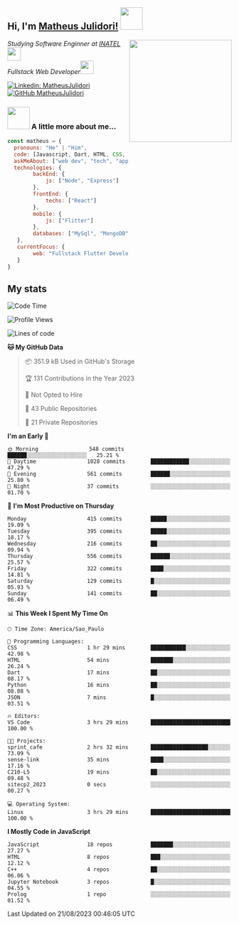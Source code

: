 <h2> Hi, I'm <a href="https://matheusjulidori.github.io" target="_blank">Matheus Julidori!</a> <img src="https://media.giphy.com/media/12oufCB0MyZ1Go/giphy.gif" width="50"></h2>
<img align='right' src="https://media.giphy.com/media/3oKIPnAiaMCws8nOsE/giphy.gif" width="230" height="auto">
<p><em>Studying Software Enginner at <a href="http://www.inatel.br" target="_blank">INATEL</a><img src="https://media.giphy.com/media/fYSnHlufseco8Fh93Z/giphy.gif" width="30"></br>
  Fullstack Web Developer<img src="https://media.giphy.com/media/WUlplcMpOCEmTGBtBW/giphy.gif" width="30">
</em></p>

[![Linkedin: MatheusJulidori](https://img.shields.io/badge/-MatheusJulidori-blue?style=flat-square&logo=Linkedin&logoColor=white&link=https://www.linkedin.com/in/MatheusJulidori/)](https://www.linkedin.com/in/MatheusJulidori/)
[![GitHub MatheusJulidori](https://img.shields.io/github/followers/matheusjulidori?label=follow&style=social)](https://github.com/MatheusJulidori)


### <img src="https://media.giphy.com/media/VgCDAzcKvsR6OM0uWg/giphy.gif" width="50"> A little more about me...  

```javascript
const matheus = {
  pronouns: "He" | "Him",
  code: [Javascript, Dart, HTML, CSS, Python, Java, C++],
  askMeAbout: ["web dev", "tech", "app dev", "games"],
  technologies: {
        backEnd: {
            js: ["Node", "Express"]
        },
        frontEnd: {
            techs: ["React"]
        },
        mobile: {
            js: ["Flitter"]
        },
        databases: ["MySql", "MongoDB","PostgreSQL","MariaDB"],
   },
   currentFocus: {
        web: "Fullstack Flutter Development"
   }
}
```
<h2>My stats</h2>

<!--START_SECTION:waka-->
![Code Time](http://img.shields.io/badge/Code%20Time-320%20hrs%208%20mins-blue)

![Profile Views](http://img.shields.io/badge/Profile%20Views-5-blue)

![Lines of code](https://img.shields.io/badge/From%20Hello%20World%20I%27ve%20Written-6.9%20million%20lines%20of%20code-blue)

**🐱 My GitHub Data** 

> 📦 351.9 kB Used in GitHub's Storage 
 > 
> 🏆 131 Contributions in the Year 2023
 > 
> 🚫 Not Opted to Hire
 > 
> 📜 43 Public Repositories 
 > 
> 🔑 21 Private Repositories 
 > 
**I'm an Early 🐤** 

```text
🌞 Morning                548 commits         ██████░░░░░░░░░░░░░░░░░░░   25.21 % 
🌆 Daytime                1028 commits        ████████████░░░░░░░░░░░░░   47.29 % 
🌃 Evening                561 commits         ██████░░░░░░░░░░░░░░░░░░░   25.80 % 
🌙 Night                  37 commits          ░░░░░░░░░░░░░░░░░░░░░░░░░   01.70 % 
```
📅 **I'm Most Productive on Thursday** 

```text
Monday                   415 commits         █████░░░░░░░░░░░░░░░░░░░░   19.09 % 
Tuesday                  395 commits         █████░░░░░░░░░░░░░░░░░░░░   18.17 % 
Wednesday                216 commits         ██░░░░░░░░░░░░░░░░░░░░░░░   09.94 % 
Thursday                 556 commits         ██████░░░░░░░░░░░░░░░░░░░   25.57 % 
Friday                   322 commits         ████░░░░░░░░░░░░░░░░░░░░░   14.81 % 
Saturday                 129 commits         █░░░░░░░░░░░░░░░░░░░░░░░░   05.93 % 
Sunday                   141 commits         ██░░░░░░░░░░░░░░░░░░░░░░░   06.49 % 
```


📊 **This Week I Spent My Time On** 

```text
🕑︎ Time Zone: America/Sao_Paulo

💬 Programming Languages: 
CSS                      1 hr 29 mins        ███████████░░░░░░░░░░░░░░   42.98 % 
HTML                     54 mins             ███████░░░░░░░░░░░░░░░░░░   26.24 % 
Dart                     17 mins             ██░░░░░░░░░░░░░░░░░░░░░░░   08.17 % 
Python                   16 mins             ██░░░░░░░░░░░░░░░░░░░░░░░   08.08 % 
JSON                     7 mins              █░░░░░░░░░░░░░░░░░░░░░░░░   03.51 % 

🔥 Editors: 
VS Code                  3 hrs 29 mins       █████████████████████████   100.00 % 

🐱‍💻 Projects: 
sprint_cafe              2 hrs 32 mins       ██████████████████░░░░░░░   73.09 % 
sense-link               35 mins             ████░░░░░░░░░░░░░░░░░░░░░   17.16 % 
C210-L5                  19 mins             ██░░░░░░░░░░░░░░░░░░░░░░░   09.48 % 
sitecp2_2023             0 secs              ░░░░░░░░░░░░░░░░░░░░░░░░░   00.27 % 

💻 Operating System: 
Linux                    3 hrs 29 mins       █████████████████████████   100.00 % 
```

**I Mostly Code in JavaScript** 

```text
JavaScript               18 repos            ███████░░░░░░░░░░░░░░░░░░   27.27 % 
HTML                     8 repos             ███░░░░░░░░░░░░░░░░░░░░░░   12.12 % 
C++                      4 repos             ██░░░░░░░░░░░░░░░░░░░░░░░   06.06 % 
Jupyter Notebook         3 repos             █░░░░░░░░░░░░░░░░░░░░░░░░   04.55 % 
Prolog                   1 repo              ░░░░░░░░░░░░░░░░░░░░░░░░░   01.52 % 
```




 Last Updated on 21/08/2023 00:46:05 UTC
<!--END_SECTION:waka-->
